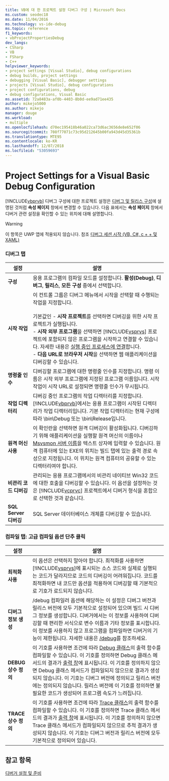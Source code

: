 ```yaml
---
title: VB에 대 한 프로젝트 설정 디버그 구성 | Microsoft Docs
ms.custom: seodec18
ms.date: 11/04/2016
ms.technology: vs-ide-debug
ms.topic: reference
f1_keywords:
- vbProjectPropertiesDebug
dev_langs:
- CSharp
- VB
- FSharp
- C++
helpviewer_keywords:
- project settings [Visual Studio], debug configurations
- debug builds, project settings
- debugging [Visual Basic], debugger settings
- projects [Visual Studio], debug configurations
- project configurations, debug
- debug configurations, Visual Basic
ms.assetid: 72a8483a-af0b-4403-8b0d-ee9ad71ee435
author: mikejo5000
ms.author: mikejo
manager: douge
ms.workload:
- multiple
ms.openlocfilehash: d70ec195418b46a022ca73d6ac3656de8e652f06
ms.sourcegitcommit: 708f77071c73c95d212645b00fa943d45d35361b
ms.translationtype: MTE95
ms.contentlocale: ko-KR
ms.lasthandoff: 12/07/2018
ms.locfileid: "53059693"
---
```

# <a name="project-settings-for-a-visual-basic-debug-configuration"></a>Project Settings for a Visual Basic Debug Configuration
[!INCLUDE[vbprvb](../code-quality/includes/vbprvb_md.md)] 디버그 구성에 대한 프로젝트 설정은 [디버그 및 릴리스 구성](../debugger/how-to-set-debug-and-release-configurations.md)에 설명된 것처럼 **속성 페이지** 창에서 변경할 수 있습니다. 다음 표에서는 **속성 페이지** 창에서 디버거 관련 설정을 확인할 수 있는 위치에 대해 설명합니다.  
  
> [!WARNING]
>  이 항목은 UWP 앱에 적용되지 않습니다. 참조 [디버그 세션 시작 (VB, C#, c + + 및 XAML)](../debugger/start-a-debugging-session-for-a-store-app-in-visual-studio-vb-csharp-cpp-and-xaml.md)  
  
### <a name="debug-tab"></a>디버그 탭  
  
| 설정 | 설명 |
|------------------------------| - |
| **구성** | 응용 프로그램의 컴파일 모드를 설정합니다. **활성(Debug)**, **디버그**, **릴리스**, **모든 구성** 중에서 선택합니다. |
| **시작 작업** | 이 컨트롤 그룹은 디버그 메뉴에서 시작을 선택할 때 수행되는 작업을 지정합니다.<br /><br /> 기본값인 -   **시작 프로젝트**를 선택하면 디버깅을 위한 시작 프로젝트가 실행됩니다. <br />-   **시작 외부 프로그램**을 선택하면 [!INCLUDE[vsprvs](../code-quality/includes/vsprvs_md.md)] 프로젝트에 포함되지 않은 프로그램을 시작하고 연결할 수 있습니다. 자세한 내용은 [실행 중인 프로세스에 연결](../debugger/attach-to-running-processes-with-the-visual-studio-debugger.md)합니다.<br />-   **다음 URL로 브라우저 시작**을 선택하면 웹 애플리케이션을 디버깅할 수 있습니다. |
| **명령줄 인수** | 디버깅할 프로그램에 대한 명령줄 인수를 지정합니다. 명령 이름은 시작 외부 프로그램에 지정된 프로그램 이름입니다. 시작 작업이 시작 URL로 설정되면 명령줄 인수가 무시됩니다. |
| **작업 디렉터리** | 디버깅 중인 프로그램의 작업 디렉터리를 지정합니다. [!INCLUDE[vbprvb](../code-quality/includes/vbprvb_md.md)]에서는 응용 프로그램이 시작된 디렉터리가 작업 디렉터리입니다. 기본 작업 디렉터리는 현재 구성에 따라 \bin\Debug 또는 \bin\Release입니다. |
| **원격 머신 사용** | 이 확인란을 선택하면 원격 디버깅이 활성화됩니다. 디버깅하기 위해 애플리케이션을 실행할 원격 머신의 이름이나 [Msvsmon 서버 이름](../debugger/remote-debugging.md)을 텍스트 상자에 입력할 수 있습니다. 원격 컴퓨터에 있는 EXE의 위치는 빌드 탭에 있는 출력 경로 속성으로 지정됩니다. 이 위치는 원격 컴퓨터의 공유할 수 있는 디렉터리여야 합니다. |
| **비관리 코드 디버깅** | 관리되는 응용 프로그램에서의 비관리 네이티브 Win32 코드에 대한 호출을 디버깅할 수 있습니다. 이 옵션을 설정하는 것은 [!INCLUDE[vcprvc](../code-quality/includes/vcprvc_md.md)] 프로젝트에서 디버거 형식을 혼합으로 선택한 것과 같습니다. |
| **SQL Server 디버깅** | SQL Server 데이터베이스 개체를 디버깅할 수 있습니다. |
  
### <a name="compile-tab-press-advanced-compile-options-button"></a>컴파일 탭: 고급 컴파일 옵션 단추 클릭  
  
| 설정 | 설명 |
|---------------------------| - |
| **최적화 사용** | 이 옵션은 선택하지 말아야 합니다. 최적화를 사용하면 [!INCLUDE[vsprvs](../code-quality/includes/vsprvs_md.md)]에 표시되는 소스 코드와 실제로 실행되는 코드가 달라지므로 코드의 디버깅이 어려워집니다. 코드를 최적화하면 내 코드만 옵션을 적용하여 디버깅할 때 기본적으로 기호가 로드되지 않습니다. |
| **디버그 정보 생성** | /debug 컴파일러 옵션에 해당하는 이 설정은 디버그 버전과 릴리스 버전에 모두 기본적으로 설정되어 있으며 빌드 시 디버그 정보를 생성합니다. 디버거에서는 이 정보를 사용하여 디버깅할 때 편리한 서식으로 변수 이름과 기타 정보를 표시합니다. 이 정보를 사용하지 않고 프로그램을 컴파일하면 디버거의 기능이 제한됩니다. 자세한 내용은 [/debug](/dotnet/visual-basic/reference/command-line-compiler/debug)를 참조하세요. |
| **DEBUG 상수 정의** | 이 기호를 사용하면 조건에 따라 [Debug 클래스](/dotnet/api/system.diagnostics.debug)의 출력 함수를 컴파일할 수 있습니다. 이 기호를 정의하면 Debug 클래스 메서드의 결과가 [출력 창](../ide/reference/output-window.md)에 표시됩니다. 이 기호를 정의하지 않으면 Debug 클래스 메서드가 컴파일되지 않으므로 결과가 생성되지 않습니다. 이 기호는 디버그 버전에 정의되고 릴리스 버전에는 정의되지 않습니다. 릴리스 버전에 이 기호를 정의하면 불필요한 코드가 생성되어 프로그램 속도가 느려집니다. |
| **TRACE 상수 정의** | 이 기호를 사용하면 조건에 따라 [Trace 클래스](/dotnet/api/system.diagnostics.trace)의 출력 함수를 컴파일할 수 있습니다. 이 기호를 정의하면 Trace 클래스 메서드의 결과가 [출력 창](../ide/reference/output-window.md)에 표시됩니다. 이 기호를 정의하지 않으면 Trace 클래스 메서드가 컴파일되지 않으므로 추적 결과가 생성되지 않습니다. 이 기호는 디버그 버전과 릴리스 버전에 모두 기본적으로 정의되어 있습니다. |
  
## <a name="see-also"></a>참고 항목  
 [디버거 설정 및 준비](../debugger/debugger-settings-and-preparation.md)